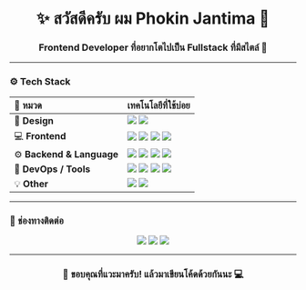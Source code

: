 <h1 align="center">✨ สวัสดีครับ ผม <b>Phokin Jantima</b> 👋</h1>
<h3 align="center">Frontend Developer ที่อยากโตไปเป็น Fullstack ที่มีสไตล์ 🚀</h3>

---

### ⚙️ Tech Stack  

| **🧩 หมวด** | **เทคโนโลยีที่ใช้บ่อย** |
|:--|:--|
| 🎨 **Design** | <img src="https://img.shields.io/badge/Figma-00C4CC?logo=figma&logoColor=white"/> <img src="https://img.shields.io/badge/Framer-000000?logo=framer&logoColor=white"/> |
| 💻 **Frontend** | <img src="https://img.shields.io/badge/HTML5-E34F26?logo=html5&logoColor=white"/> <img src="https://img.shields.io/badge/TailwindCSS-38B2AC?logo=tailwindcss&logoColor=white"/> <img src="https://img.shields.io/badge/React-20232a?logo=react&logoColor=61DAFB"/> <img src="https://img.shields.io/badge/Next.js-000000?logo=next.js&logoColor=white"/> |
| ⚙️ **Backend & Language** | <img src="https://img.shields.io/badge/Python-3776AB?logo=python&logoColor=white"/> <img src="https://img.shields.io/badge/Django-092E20?logo=django&logoColor=white"/> <img src="https://img.shields.io/badge/PostgreSQL-336791?logo=postgresql&logoColor=white"/> <img src="https://img.shields.io/badge/Node.js-339933?logo=node.js&logoColor=white"/> |
| 🧰 **DevOps / Tools** | <img src="https://img.shields.io/badge/Docker-2496ED?logo=docker&logoColor=white"/> <img src="https://img.shields.io/badge/VS%20Code-007ACC?logo=visual-studio-code&logoColor=white"/> <img src="https://img.shields.io/badge/iTerm2-000000?logo=iterm2&logoColor=white"/> <img src="https://img.shields.io/badge/Oh%20My%20Posh-FBA918?logo=oh-my-posh&logoColor=white"/> |
| 💡 **Other** | <img src="https://img.shields.io/badge/ChatGPT-00A67E?logo=openai&logoColor=white"/> <img src="https://img.shields.io/badge/GitHub%20Copilot-000000?logo=githubcopilot&logoColor=white"/> |

---

### 💬 ช่องทางติดต่อ  

<p align="center">
  <a href="https://fb.com/phokin4720"><img src="https://img.shields.io/badge/Facebook-1877F2?logo=facebook&logoColor=white" /></a>
  <a href="https://instagram.com/toey_2216"><img src="https://img.shields.io/badge/Instagram-E4405F?logo=instagram&logoColor=white" /></a>
  <a href="https://discord.com/users/am4am"><img src="https://img.shields.io/badge/Discord-5865F2?logo=discord&logoColor=white" /></a>
</p>

---

<h3 align="center">🫶 ขอบคุณที่แวะมาครับ! แล้วมาเขียนโค้ดด้วยกันนะ 💻</h3>
